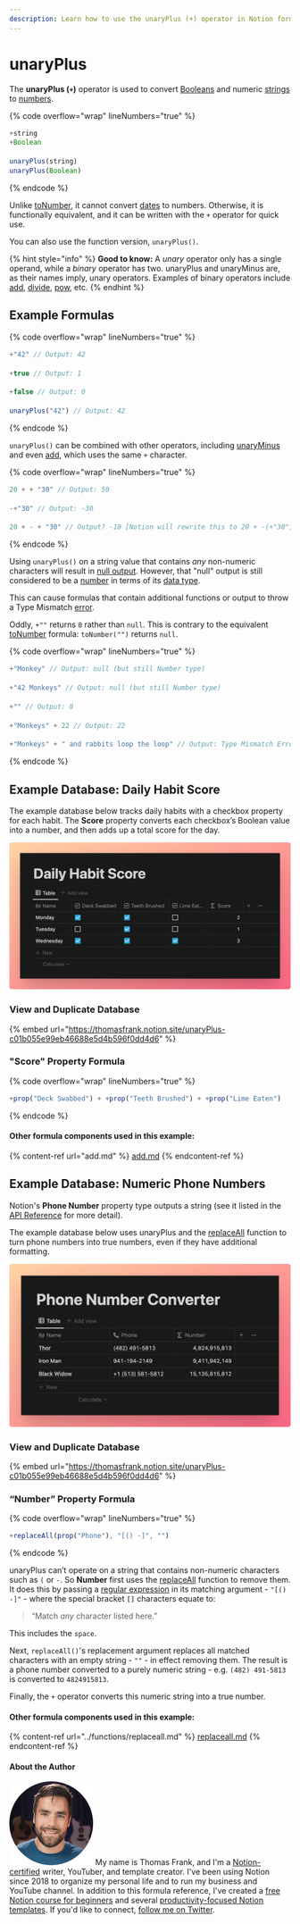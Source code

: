 ```yaml
---
description: Learn how to use the unaryPlus (+) operator in Notion formulas.
---
```


# unaryPlus

The **unaryPlus (`+`)** operator is used to convert [Booleans](../../formula-basics/data-types/boolean-checkbox.md) and numeric [strings](../../formula-basics/data-types/string.md) to [numbers](../../formula-basics/data-types/number.md).

{% code overflow="wrap" lineNumbers="true" %}
```jsx
+string
+Boolean

unaryPlus(string)
unaryPlus(Boolean)
```
{% endcode %}

Unlike [toNumber](../functions/tonumber.md), it cannot convert [dates](../../formula-basics/data-types/date-data-type.md) to numbers. Otherwise, it is functionally equivalent, and it can be written with the `+` operator for quick use.

You can also use the function version, `unaryPlus()`.

{% hint style="info" %}
**Good to know:** A _unary_ operator only has a single operand, while a _binary_ operator has two. unaryPlus and unaryMinus are, as their names imply, unary operators. Examples of binary operators include [add](add.md), [divide](divide.md), [pow](pow.md), etc.
{% endhint %}

## Example Formulas

{% code overflow="wrap" lineNumbers="true" %}
```jsx
+"42" // Output: 42

+true // Output: 1

+false // Output: 0

unaryPlus("42") // Output: 42
```
{% endcode %}

`unaryPlus()` can be combined with other operators, including [unaryMinus](unaryminus.md) and even [add](add.md), which uses the same `+` character.

{% code overflow="wrap" lineNumbers="true" %}
```jsx
20 + + "30" // Output: 50

-+"30" // Output: -30

20 + - + "30" // Output? -10 [Notion will rewrite this to 20 + -(+"30")]
```
{% endcode %}

Using `unaryPlus()` on a string value that contains _any_ non-numeric characters will result in [null output](../../reference/return-null-empty-values-in-formulas.md). However, that "null" output is still considered to be a [number](../../formula-basics/data-types/number.md) in terms of its [data type](../../formula-basics/data-types/).

This can cause formulas that contain additional functions or output to throw a Type Mismatch [error](../../reference/fixing-notion-formula-errors.md).

Oddly, `+""` returns `0` rather than `null`. This is contrary to the equivalent [toNumber](../functions/tonumber.md) formula: `toNumber("")` returns `null`.

{% code overflow="wrap" lineNumbers="true" %}
```javascript
+"Monkey" // Output: null (but still Number type)

+"42 Monkeys" // Output: null (but still Number type)

+"" // Output: 0

+"Monkeys" + 22 // Output: 22

+"Monkeys" + " and rabbits loop the loop" // Output: Type Mismatch Error
```
{% endcode %}

## Example Database: Daily Habit Score

The example database below tracks daily habits with a checkbox property for each habit. The **Score** property converts each checkbox’s Boolean value into a number, and then adds up a total score for the day.

![](<../../.gitbook/assets/Daily Habit Score - unaryPlus.png>)

### View and Duplicate Database

{% embed url="https://thomasfrank.notion.site/unaryPlus-c01b055e99eb46688e5d4b596f0dd4d6" %}

### "Score" Property Formula

{% code overflow="wrap" lineNumbers="true" %}
```jsx
+prop("Deck Swabbed") + +prop("Teeth Brushed") + +prop("Lime Eaten")
```
{% endcode %}

#### Other formula components used in this example:

{% content-ref url="add.md" %}
[add.md](add.md)
{% endcontent-ref %}

## Example Database: Numeric Phone Numbers

Notion's **Phone Number** property type outputs a string (see it listed in the [API Reference](https://developers.notion.com/reference/property-object#database-properties) for more detail).

The example database below uses unaryPlus and the [replaceAll](../functions/replaceall.md) function to turn phone numbers into true numbers, even if they have additional formatting.

![](<../../.gitbook/assets/Phone Number Converter.png>)

### View and Duplicate Database

{% embed url="https://thomasfrank.notion.site/unaryPlus-c01b055e99eb46688e5d4b596f0dd4d6" %}

### “Number” Property Formula

{% code overflow="wrap" lineNumbers="true" %}
```jsx
+replaceAll(prop("Phone"), "[() -]", "")
```
{% endcode %}

unaryPlus can’t operate on a string that contains non-numeric characters such as `(` or `-`. So **Number** first uses the [replaceAll](../functions/replaceall.md) function to remove them. It does this by passing a [regular expression](../../reference/regular-expressions-in-notion-formulas.md) in its matching argument - `"[() -]"` - where the special bracket `[]` characters equate to:

> “Match _any_ character listed here.”

This includes the `space`.

Next, `replaceAll()`'s replacement argument replaces all matched characters with an empty string - `""` - in effect removing them. The result is a phone number converted to a purely numeric string - e.g. `(482) 491-5813` is converted to `4824915813`.

Finally, the `+` operator converts this numeric string into a true number.

#### Other formula components used in this example:

{% content-ref url="../functions/replaceall.md" %}
[replaceall.md](../functions/replaceall.md)
{% endcontent-ref %}

#### About the Author

<img src="../../.gitbook/assets/Notion Fundamentals with Thomas Frank - Avatar 2021 compressed (1).png" alt="" data-size="line"> My name is Thomas Frank, and I'm a [Notion-certified](https://www.credly.com/badges/95fae13a-17bf-4b4a-a3d2-d58c8a3e6a2a/public\_url) writer, YouTuber, and template creator. I've been using Notion since 2018 to organize my personal life and to run my business and YouTube channel. In addition to this formula reference, I've created a [free Notion course for beginners](https://thomasjfrank.com/fundamentals/) and several [productivity-focused Notion templates](https://thomasjfrank.com/templates/). If you'd like to connect, [follow me on Twitter](https://twitter.com/TomFrankly).
